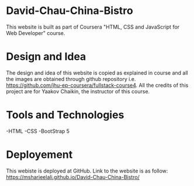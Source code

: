 # David-Chau-China-Bistro

This website is built as part of Coursera "HTML, CSS and JavaScript for Web Developer" course.

# Design and Idea

The design and idea of this website is copied as explained in course and all the images are obtained through github repository i.e.
https://github.com/jhu-ep-coursera/fullstack-course4. All the credits of this project are for Yaakov Chaikin, the instructor of this course.

# Tools and Technologies

-HTML
-CSS
-BootStrap 5

# Deployement

This webiste is deployed at GitHub. Link to the website is as follow: https://msharjeelali.github.io/David-Chau-China-Bistro/
